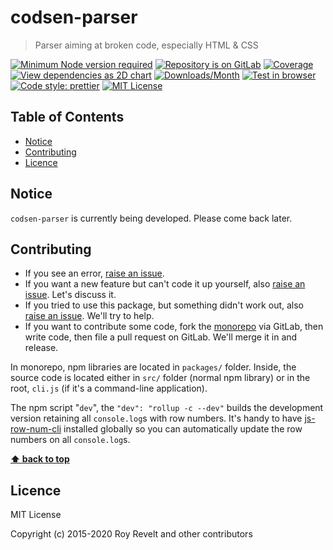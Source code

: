 # codsen-parser

> Parser aiming at broken code, especially HTML & CSS

[![Minimum Node version required][node-img]][node-url]
[![Repository is on GitLab][gitlab-img]][gitlab-url]
[![Coverage][cov-img]][cov-url]
[![View dependencies as 2D chart][deps2d-img]][deps2d-url]
[![Downloads/Month][downloads-img]][downloads-url]
[![Test in browser][runkit-img]][runkit-url]
[![Code style: prettier][prettier-img]][prettier-url]
[![MIT License][license-img]][license-url]

## Table of Contents

- [Notice](#notice)
- [Contributing](#contributing)
- [Licence](#licence)

## Notice

`codsen-parser` is currently being developed. Please come back later.

## Contributing

- If you see an error, [raise an issue](<https://gitlab.com/codsen/codsen/issues/new?issue[title]=codsen-parser%20package%20-%20put%20title%20here&issue[description]=**Which%20package%20is%20this%20issue%20for**%3A%20%0Acodsen-parser%0A%0A**Describe%20the%20issue%20(if%20necessary)**%3A%20%0A%0A%0A%2Fassign%20%40revelt>).
- If you want a new feature but can't code it up yourself, also [raise an issue](<https://gitlab.com/codsen/codsen/issues/new?issue[title]=codsen-parser%20package%20-%20put%20title%20here&issue[description]=**Which%20package%20is%20this%20issue%20for**%3A%20%0Acodsen-parser%0A%0A**Describe%20the%20issue%20(if%20necessary)**%3A%20%0A%0A%0A%2Fassign%20%40revelt>). Let's discuss it.
- If you tried to use this package, but something didn't work out, also [raise an issue](<https://gitlab.com/codsen/codsen/issues/new?issue[title]=codsen-parser%20package%20-%20put%20title%20here&issue[description]=**Which%20package%20is%20this%20issue%20for**%3A%20%0Acodsen-parser%0A%0A**Describe%20the%20issue%20(if%20necessary)**%3A%20%0A%0A%0A%2Fassign%20%40revelt>). We'll try to help.
- If you want to contribute some code, fork the [monorepo](https://gitlab.com/codsen/codsen/) via GitLab, then write code, then file a pull request on GitLab. We'll merge it in and release.

In monorepo, npm libraries are located in `packages/` folder. Inside, the source code is located either in `src/` folder (normal npm library) or in the root, `cli.js` (if it's a command-line application).

The npm script "`dev`", the `"dev": "rollup -c --dev"` builds the development version retaining all `console.log`s with row numbers. It's handy to have [js-row-num-cli](https://www.npmjs.com/package/js-row-num-cli) installed globally so you can automatically update the row numbers on all `console.log`s.

**[⬆ back to top](#)**

## Licence

MIT License

Copyright (c) 2015-2020 Roy Revelt and other contributors

[node-img]: https://img.shields.io/node/v/codsen-parser.svg?style=flat-square&label=works%20on%20node
[node-url]: https://www.npmjs.com/package/codsen-parser
[gitlab-img]: https://img.shields.io/badge/repo-on%20GitLab-brightgreen.svg?style=flat-square
[gitlab-url]: https://gitlab.com/codsen/codsen/tree/master/packages/codsen-parser
[cov-img]: https://img.shields.io/badge/coverage-89.29%25-brightgreen.svg?style=flat-square
[cov-url]: https://gitlab.com/codsen/codsen/tree/master/packages/codsen-parser
[deps2d-img]: https://img.shields.io/badge/deps%20in%202D-see_here-08f0fd.svg?style=flat-square
[deps2d-url]: http://npm.anvaka.com/#/view/2d/codsen-parser
[downloads-img]: https://img.shields.io/npm/dm/codsen-parser.svg?style=flat-square
[downloads-url]: https://npmcharts.com/compare/codsen-parser
[runkit-img]: https://img.shields.io/badge/runkit-test_in_browser-a853ff.svg?style=flat-square
[runkit-url]: https://npm.runkit.com/codsen-parser
[prettier-img]: https://img.shields.io/badge/code_style-prettier-ff69b4.svg?style=flat-square
[prettier-url]: https://prettier.io
[license-img]: https://img.shields.io/badge/licence-MIT-51c838.svg?style=flat-square
[license-url]: https://gitlab.com/codsen/codsen/blob/master/LICENSE
